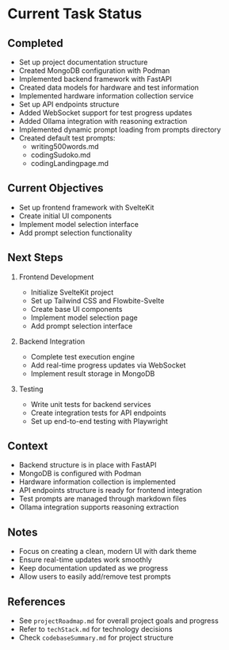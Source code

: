 # Current Task Status

## Completed
- Set up project documentation structure
- Created MongoDB configuration with Podman
- Implemented backend framework with FastAPI
- Created data models for hardware and test information
- Implemented hardware information collection service
- Set up API endpoints structure
- Added WebSocket support for test progress updates
- Added Ollama integration with reasoning extraction
- Implemented dynamic prompt loading from prompts directory
- Created default test prompts:
  - writing500words.md
  - codingSudoko.md
  - codingLandingpage.md

## Current Objectives
- Set up frontend framework with SvelteKit
- Create initial UI components
- Implement model selection interface
- Add prompt selection functionality

## Next Steps
1. Frontend Development
   - Initialize SvelteKit project
   - Set up Tailwind CSS and Flowbite-Svelte
   - Create base UI components
   - Implement model selection page
   - Add prompt selection interface

2. Backend Integration
   - Complete test execution engine
   - Add real-time progress updates via WebSocket
   - Implement result storage in MongoDB

3. Testing
   - Write unit tests for backend services
   - Create integration tests for API endpoints
   - Set up end-to-end testing with Playwright

## Context
- Backend structure is in place with FastAPI
- MongoDB is configured with Podman
- Hardware information collection is implemented
- API endpoints structure is ready for frontend integration
- Test prompts are managed through markdown files
- Ollama integration supports reasoning extraction

## Notes
- Focus on creating a clean, modern UI with dark theme
- Ensure real-time updates work smoothly
- Keep documentation updated as we progress
- Allow users to easily add/remove test prompts

## References
- See `projectRoadmap.md` for overall project goals and progress
- Refer to `techStack.md` for technology decisions
- Check `codebaseSummary.md` for project structure
